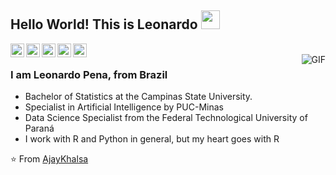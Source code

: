 ## Hello World! This is Leonardo  <img src="https://raw.githubusercontent.com/iampavangandhi/iampavangandhi/master/gifs/Hi.gif" width="30px"> </h2>

<a href="https://twitter.com/ileoh">
  <img align="left" alt="Ajay's Twitter" width="22px" src="https://cdn.jsdelivr.net/npm/simple-icons@v3/icons/twitter.svg" />
</a>
<a href="https://www.linkedin.com/in/leonardo-pena/">
  <img align="left" alt="Ajay's Linkdein" width="22px" src="https://cdn.jsdelivr.net/npm/simple-icons@v3/icons/linkedin.svg" />
</a>
<a href="https://github.com/ileoh">
  <img align="left" alt="Ajay's Github" width="22px" src="https://cdn.jsdelivr.net/npm/simple-icons@v3/icons/github.svg" />
</a>
<a href="https://api.whatsapp.com/send?phone=5519991921108">
  <img align="left" alt="Leonardo's Whatsapp" width="22px" src="https://img.icons8.com/pastel-glyph/2x/whatsapp.png" />
</a>

<a href="https://www.kaggle.com/leonardopena">
  <img align="left" alt="Leonardo's Kaggle" width="22px" src="https://cdn.jsdelivr.net/npm/simple-icons@3.1.0/icons/kaggle.svg" />
</a>
<br />
<img align="right" alt="GIF" src="https://media.giphy.com/media/13HgwGsXF0aiGY/giphy.gif" />

### I am Leonardo Pena, from Brazil
- Bachelor of Statistics at the Campinas State University.
- Specialist in Artificial Intelligence by PUC-Minas
- Data Science Specialist from the Federal Technological University of Paraná
- I work with R and Python in general, but my heart goes with R 

⭐️ From [AjayKhalsa](https://github.com/AjayKhalsa) 
